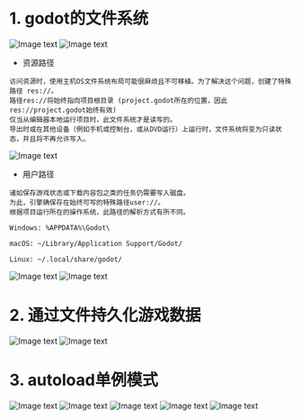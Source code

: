 # 1. godot的文件系统

![Image text](image/file1.png)
![Image text](image/file2.png)

- 资源路径

```
访问资源时，使用主机OS文件系统布局可能很麻烦且不可移植。为了解决这个问题，创建了特殊路径 res://。
路径res://将始终指向项目根目录 (project.godot所在的位置，因此res://project.godot始终有效)
仅当从编辑器本地运行项目时，此文件系统才是读写的。
导出时或在其他设备（例如手机或控制台，或从DVD运行）上运行时，文件系统将变为只读状态，并且将不再允许写入。 
```

![Image text](image/file5.png)

- 用户路径

```
诸如保存游戏状态或下载内容包之类的任务仍需要写入磁盘。
为此，引擎确保存在始终可写的特殊路径user://。
根据项目运行所在的操作系统，此路径的解析方式有所不同。

Windows: %APPDATA%\Godot\

macOS: ~/Library/Application Support/Godot/

Linux: ~/.local/share/godot/
```

![Image text](image/file6.png)
![Image text](image/file7.png)

# 2. 通过文件持久化游戏数据

![Image text](image/file3.png)
![Image text](image/file4.png)

# 3. autoload单例模式

![Image text](image/autoload1.png)
![Image text](image/autoload2.png)
![Image text](image/autoload3.png)
![Image text](image/autoload4.png)
![Image text](image/autoload5.png)
